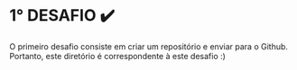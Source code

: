 # 1° DESAFIO :heavy_check_mark:

O primeiro desafio consiste em criar um repositório e enviar para o Github. Portanto, este diretório é correspondente à este desafio :)
